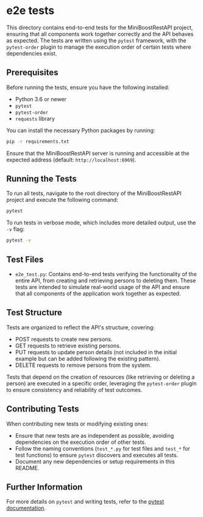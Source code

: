 # e2e tests

This directory contains end-to-end tests for the MiniBoostRestAPI project, ensuring that all components work together correctly and the API behaves as expected. The tests are written using the `pytest` framework, with the `pytest-order` plugin to manage the execution order of certain tests where dependencies exist.

## Prerequisites

Before running the tests, ensure you have the following installed:

- Python 3.6 or newer
- `pytest`
- `pytest-order`
- `requests` library

You can install the necessary Python packages by running:

```sh
pip -r requirements.txt
```

Ensure that the MiniBoostRestAPI server is running and accessible at the expected address (default: `http://localhost:6969`).

## Running the Tests

To run all tests, navigate to the root directory of the MiniBoostRestAPI project and execute the following command:

```sh
pytest
```

To run tests in verbose mode, which includes more detailed output, use the `-v` flag:

```sh
pytest -v
```

## Test Files

- `e2e_test.py`: Contains end-to-end tests verifying the functionality of the entire API, from creating and retrieving persons to deleting them. These tests are intended to simulate real-world usage of the API and ensure that all components of the application work together as expected.

## Test Structure

Tests are organized to reflect the API's structure, covering:

- POST requests to create new persons.
- GET requests to retrieve existing persons.
- PUT requests to update person details (not included in the initial example but can be added following the existing pattern).
- DELETE requests to remove persons from the system.

Tests that depend on the creation of resources (like retrieving or deleting a person) are executed in a specific order, leveraging the `pytest-order` plugin to ensure consistency and reliability of test outcomes.

## Contributing Tests

When contributing new tests or modifying existing ones:

- Ensure that new tests are as independent as possible, avoiding dependencies on the execution order of other tests.
- Follow the naming conventions (`test_*.py` for test files and `test_*` for test functions) to ensure `pytest` discovers and executes all tests.
- Document any new dependencies or setup requirements in this README.

## Further Information

For more details on `pytest` and writing tests, refer to the [pytest documentation](https://docs.pytest.org/en/latest/).
